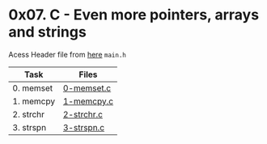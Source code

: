 # 0x07. C - Even more pointers, arrays and strings

Acess Header file from [here](./main.h) `main.h`  

|Task|Files|
|----|-----|
|0. memset|[0-memset.c](./0-memset.c)|
|1. memcpy|[1-memcpy.c](./1-memcpy.c)|
|2. strchr|[2-strchr.c](./2-strchr.c)|
|3. strspn|[3-strspn.c](./3-strspn.c)|

